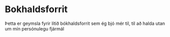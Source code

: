 # Bokhaldsforrit
Þetta er geymsla fyrir lítið bókhaldsforrit sem ég bjó mér til, til að halda utan um mín persónulegu fjármál
